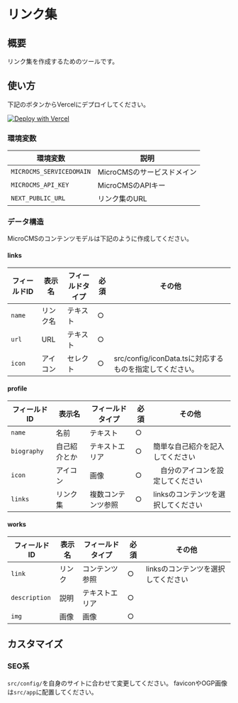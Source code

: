 # リンク集

## 概要

リンク集を作成するためのツールです。

## 使い方

下記のボタンからVercelにデプロイしてください。

[![Deploy with Vercel](https://vercel.com/button)](https://vercel.com/new/clone?repository-url=https%3A%2F%2Fgithub.com%2Friya-amemiya%2Flinks%2Ftree%2Fmain&env=MICROCMS_SERVICEDOMAIN,MICROCMS_API_KEY,NEXT_PUBLIC_URL&demo-title=Demo&demo-url=https%3A%2F%2Friya-amemiya-links.oshaburikitchin.com%2F)

### 環境変数

| 環境変数 | 説明 |
| --- | --- |
| `MICROCMS_SERVICEDOMAIN` | MicroCMSのサービスドメイン |
| `MICROCMS_API_KEY` | MicroCMSのAPIキー |
| `NEXT_PUBLIC_URL` | リンク集のURL |

### データ構造

MicroCMSのコンテンツモデルは下記のように作成してください。

#### links

| フィールドID | 表示名 | フィールドタイプ | 必須 | その他 |
| --- | --- | --- | --- | --- |
| `name` | リンク名 | テキスト | ○ | |
| `url` | URL | テキスト | ○ | |
| `icon` | アイコン | セレクト | ○ | src/config/iconData.tsに対応するものを指定してください。 |

#### profile

| フィールドID | 表示名 | フィールドタイプ | 必須 | その他 |
| --- | --- | --- | --- | --- |
| `name` | 名前 | テキスト | ○ | |
| `biography` | 自己紹介とか | テキストエリア | ○ | 簡単な自己紹介を記入してください |
| `icon` | アイコン | 画像 | ○ |　自分のアイコンを設定してください |
| `links` | リンク集 | 複数コンテンツ参照 | ○ | linksのコンテンツを選択してください |

#### works

| フィールドID | 表示名 | フィールドタイプ | 必須 | その他 |
| --- | --- | --- | --- | --- |
| `link` | リンク | コンテンツ参照 | ○ | linksのコンテンツを選択してください |
| `description` | 説明 | テキストエリア | ○ | |
| `img` | 画像 | 画像 | ○ | |

## カスタマイズ

### SEO系

`src/config/`を自身のサイトに合わせて変更してください。
faviconやOGP画像は`src/app`に配置してください。
